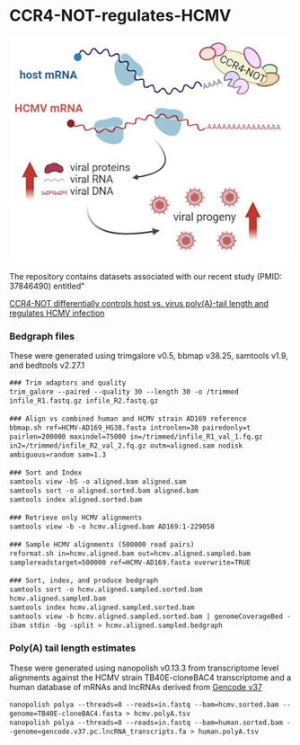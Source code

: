 # CCR4-NOT-regulates-HCMV

<img class="img-fluid" src="synopsis.jpg" alt="visual abstract">


The repository contains datasets associated with our recent study (PMID: 37846490) entitled" 

[CCR4-NOT differentially controls host vs. virus poly(A)-tail length and regulates HCMV infection](https://www.embopress.org/doi/full/10.15252/embr.202256327)


### Bedgraph files
These were generated using trimgalore v0.5, bbmap v38.25, samtools v1.9, and bedtools v2.27.1
```
### Trim adaptors and quality
trim_galore --paired --quality 30 --length 30 -o /trimmed infile_R1.fastq.gz infile_R2.fastq.gz

### Align vs combined human and HCMV strain AD169 reference
bbmap.sh ref=HCMV-AD169_HG38.fasta intronlen=30 pairedonly=t pairlen=200000 maxindel=75000 in=/trimmed/infile_R1_val_1.fq.gz in2=/trimmed/infile_R2_val_2.fq.gz outm=aligned.sam nodisk ambiguous=random sam=1.3

### Sort and Index
samtools view -bS -o aligned.bam aligned.sam
samtools sort -o aligned.sorted.bam aligned.bam  
samtools index aligned.sorted.bam

### Retrieve only HCMV alignments
samtools view -b -o hcmv.aligned.bam AD169:1-229050

### Sample HCMV alignments (500000 read pairs)
reformat.sh in=hcmv.aligned.bam out=hcmv.aligned.sampled.bam samplereadstarget=500000 ref=HCMV-AD169.fasta overwrite=TRUE

### Sort, index, and produce bedgraph
samtools sort -o hcmv.aligned.sampled.sorted.bam hcmv.aligned.sampled.bam
samtools index hcmv.aligned.sampled.sorted.bam
samtools view -b hcmv.aligned.sampled.sorted.bam | genomeCoverageBed -ibam stdin -bg -split > hcmv.aligned.sampled.bedgraph
```


### Poly(A) tail length estimates 
These were generated using nanopolish v0.13.3 from transcriptome level alignments against the HCMV strain TB40E-cloneBAC4  transcriptome and a human database of mRNAs and lncRNAs derived from [Gencode v37](https://www.gencodegenes.org/human/release_37.html)
```
nanopolish polya --threads=8 --reads=in.fastq --bam=hcmv.sorted.bam --genome=TB40E-cloneBAC4.fasta > hcmv.polyA.tsv
nanopolish polya --threads=8 --reads=in.fastq --bam=human.sorted.bam --genome=gencode.v37.pc.lncRNA_transcripts.fa > human.polyA.tsv
```

